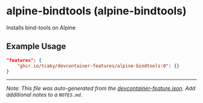 
# alpine-bindtools (alpine-bindtools)

Installs bind-tools on Alpine

## Example Usage

```json
"features": {
    "ghcr.io/tcaky/devcontainer-features/alpine-bindtools:0": {}
}
```





---

_Note: This file was auto-generated from the [devcontainer-feature.json](https://github.com/tcaky/devcontainer-features/blob/main/src/alpine-bindtools/devcontainer-feature.json).  Add additional notes to a `NOTES.md`._
